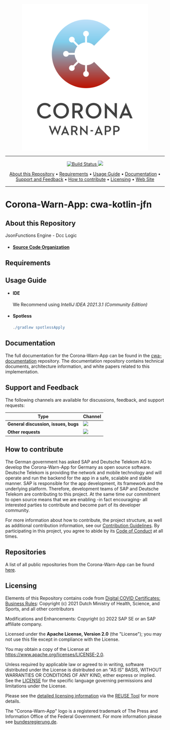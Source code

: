 <p align="center">
 <a href="https://www.coronawarn.app/en/"><img src="https://raw.githubusercontent.com/corona-warn-app/cwa-documentation/master/images/CWA_title.png" width="400"></a>
</p>

<hr />

<p align="center">
    <a href="https://github.com/corona-warn-app/cwa-kotlin-jfn/actions/workflows/gradle.yml" title="Latest Results">
      <img src="https://github.com/corona-warn-app/cwa-kotlin-jfn/actions/workflows/gradle.yml/badge.svg?branch=main" alt="Build Status" />
    </a>
    <a href="https://api.reuse.software/info/github.com/corona-warn-app/cwa-kotlin-jfn" title="REUSE Status">
      <img src="https://api.reuse.software/badge/github.com/corona-warn-app/cwa-kotlin-jfn">
    </a>
</p>
<p align="center">
    <a href="#about-this-repository">About this Repository</a> •
    <a href="#requirements">Requirements</a> •
    <a href="#usage">Usage Guide</a> •
    <a href="#documentation">Documentation</a> •
    <a href="#support-and-feedback">Support and Feedback</a> •
    <a href="#how-to-contribute">How to contribute</a> •
    <a href="#licensing">Licensing</a> •
    <a href="https://www.coronawarn.app/en/">Web Site</a>
</p>
<hr />

# Corona-Warn-App: cwa-kotlin-jfn

## About this Repository

JsonFunctions Engine - Dcc Logic

- #### [Source Code Organization](https://kotlinlang.org/docs/coding-conventions.html#source-code-organization)

## Requirements

## Usage Guide

 - #### IDE
   We Recommend using *IntelliJ IDEA 2021.3.1 (Community Edition)*

- #### Spotless
  ```gradle
  ./gradlew spotlessApply
  ```
## Documentation

The full documentation for the Corona-Warn-App can be found in the [cwa-documentation](https://github.com/corona-warn-app/cwa-documentation) repository. The documentation repository contains technical documents, architecture information, and white papers related to this implementation.

## Support and Feedback

The following channels are available for discussions, feedback, and support requests:

| Type                     | Channel                                                |
| ------------------------ | ------------------------------------------------------ |
| **General discussion, issues, bugs**   | <a href="https://github.com/corona-warn-app/cwa-kotlin-jfn/issues/new/choose" title="General Discussion"><img src="https://img.shields.io/github/issues/corona-warn-app/cwa-kotlin-jfn?style=flat-square"></a> |
| **Other requests**    | <a href="mailto:corona-warn-app.opensource@sap.com" title="Email CWA Team"><img src="https://img.shields.io/badge/email-CWA%20team-green?logo=mail.ru&style=flat-square&logoColor=white"></a> |

## How to contribute

The German government has asked SAP and Deutsche Telekom AG to develop the Corona-Warn-App for Germany as open source software. Deutsche Telekom is providing the network and mobile technology and will operate and run the backend for the app in a safe, scalable and stable manner. SAP is responsible for the app development, its framework and the underlying platform. Therefore, development teams of SAP and Deutsche Telekom are contributing to this project. At the same time our commitment to open source means that we are enabling -in fact encouraging- all interested parties to contribute and become part of its developer community.

For more information about how to contribute, the project structure, as well as additional contribution information, see our [Contribution Guidelines](./CONTRIBUTING.md). By participating in this project, you agree to abide by its [Code of Conduct](./CODE_OF_CONDUCT.md) at all times.

## Repositories

A list of all public repositories from the Corona-Warn-App can be found [here](https://github.com/corona-warn-app/cwa-documentation/blob/master/README.md#repositories).

## Licensing

Elements of this Repository contains code from [Digital COVID Certificates: Business Rules](https://github.com/ehn-dcc-development/dgc-business-rules):
Copyright (c) 2021 Dutch Ministry of Health, Science, and Sports, and all other contributors

Modifications and Enhancements:
Copyright (c) 2022 SAP SE or an SAP affiliate company.

Licensed under the **Apache License, Version 2.0** (the "License"); you may not use this file except in compliance with the License.

You may obtain a copy of the License at https://www.apache.org/licenses/LICENSE-2.0.

Unless required by applicable law or agreed to in writing, software distributed under the License is distributed on an "AS IS" BASIS, WITHOUT WARRANTIES OR CONDITIONS OF ANY KIND, either express or implied. See the [LICENSE](./LICENSE) for the specific language governing permissions and limitations under the License.

Please see the [detailed licensing information](https://api.reuse.software/info/github.com/corona-warn-app/cwa-kotlin-jfn) via the [REUSE Tool](https://reuse.software/) for more details.

The "Corona-Warn-App" logo is a registered trademark of The Press and Information Office of the Federal Government. For more information please see [bundesregierung.de](https://www.bundesregierung.de/breg-en/federal-government/federal-press-office).
